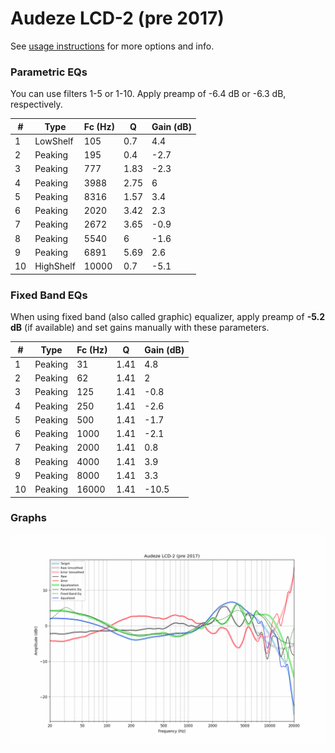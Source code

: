 # Audeze LCD-2 (pre 2017)
See [usage instructions](https://github.com/jaakkopasanen/AutoEq#usage) for more options and info.

### Parametric EQs
You can use filters 1-5 or 1-10. Apply preamp of -6.4 dB or -6.3 dB, respectively.

|   # | Type      |   Fc (Hz) |    Q |   Gain (dB) |
|-----|-----------|-----------|------|-------------|
|   1 | LowShelf  |       105 | 0.7  |         4.4 |
|   2 | Peaking   |       195 | 0.4  |        -2.7 |
|   3 | Peaking   |       777 | 1.83 |        -2.3 |
|   4 | Peaking   |      3988 | 2.75 |         6   |
|   5 | Peaking   |      8316 | 1.57 |         3.4 |
|   6 | Peaking   |      2020 | 3.42 |         2.3 |
|   7 | Peaking   |      2672 | 3.65 |        -0.9 |
|   8 | Peaking   |      5540 | 6    |        -1.6 |
|   9 | Peaking   |      6891 | 5.69 |         2.6 |
|  10 | HighShelf |     10000 | 0.7  |        -5.1 |

### Fixed Band EQs
When using fixed band (also called graphic) equalizer, apply preamp of **-5.2 dB** (if available) and set gains manually with these parameters.

|   # | Type    |   Fc (Hz) |    Q |   Gain (dB) |
|-----|---------|-----------|------|-------------|
|   1 | Peaking |        31 | 1.41 |         4.8 |
|   2 | Peaking |        62 | 1.41 |         2   |
|   3 | Peaking |       125 | 1.41 |        -0.8 |
|   4 | Peaking |       250 | 1.41 |        -2.6 |
|   5 | Peaking |       500 | 1.41 |        -1.7 |
|   6 | Peaking |      1000 | 1.41 |        -2.1 |
|   7 | Peaking |      2000 | 1.41 |         0.8 |
|   8 | Peaking |      4000 | 1.41 |         3.9 |
|   9 | Peaking |      8000 | 1.41 |         3.3 |
|  10 | Peaking |     16000 | 1.41 |       -10.5 |

### Graphs
![](./Audeze%20LCD-2%20(pre%202017).png)

